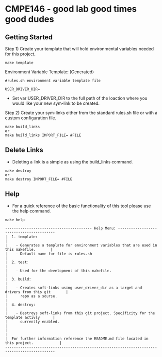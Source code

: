 # CMPE146 - good lab good times good dudes

## Getting Started

Step 1) Create your template that will hold environmental variables needed for this project. 

```
make template
```

Environment Variable Template: (Generated)
```
#rules.sh environment variable template file

USER_DRIVER_DIR=
```
- Set var USER_DRIVER_DIR to the full path of the loaction where you would like your new sym-link to be created.


Step 2) Create your sym-links either from the standard rules.sh file or with a custom configuration file. 
```
make build_links
or
make build_links IMPORT_FILE= #FILE
```

## Delete Links
- Deleting a link is a simple as using the build_links command.
```
make destroy
or
make destroy IMPORT_FILE= #FILE
```

## Help
- For a quick reference of the basic functionality of this tool please use the help command. 
```
make help
```
```
---------------------------------------- Help Menu: -----------------------------------------
|  1. template:                                                                             |
|    - Generates a template for environment variables that are used in this makefile.       |
|    - Default name for file is rules.sh                                                    |
|  2. test:                                                                                 |
|    - Used for the development of this makefile.                                           |
|  3. build:                                                                                |
|    - Creates soft-links using user_driver_dir as a target and drivers from this git       |
|      repo as a sourse.                                                                    |
|  4. destroy:                                                                              |
|    - Destroys soft-links from this git project. Specificity for the template activly      |
|      currently enabled.                                                                   |
|                                                                                           |
|  For further information reference the README.md file located in this project.            |
---------------------------------------------------------------------------------------------
```
